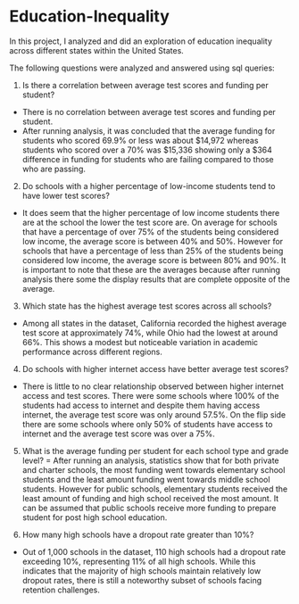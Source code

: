 # Education-Inequality
In this project, I analyzed and did an exploration of education inequality across different states within the United States.

The following questions were analyzed and answered using sql queries:

1. Is there a correlation between average test scores and funding per student?
- There is no correlation between average test scores and funding per student.
- After running analysis, it was concluded that the average funding for students who scored 69.9% or less was about $14,972 whereas students who scored over a 70% was $15,336 showing only a $364 difference in funding for students who are failing compared to those who are passing.

2. Do schools with a higher percentage of low-income students tend to have lower test scores?
- It does seem that the higher percentage of low income students there are at the school the lower the test score are. On average for schools that have a percentage of over 75% of the students being considered low income, the average score is between 40% and 50%. However  for schools that have a percentage of less than 25% of the students being considered low income, the average score is between 80% and 90%. It is important to note that these are the averages because after running analysis there some the display results that are complete opposite of the average.

3. Which state has the highest average test scores across all schools?
- Among all states in the dataset, California recorded the highest average test score at approximately 74%, while Ohio had the lowest at around 66%. This shows a modest but noticeable variation in academic performance across different regions.

4. Do schools with higher internet access have better average test scores?
- There is little to no clear relationship observed between higher internet access and test scores. There were some schools where 100% of the students had access to internet and despite them having access internet, the average test score was only around 57.5%. On the flip side there are some schools where only 50% of students have access to internet and the average test score was over a 75%.

5. What is the average funding per student for each school type and grade level?
= After running an analysis, statistics show that for both private and charter schools, the most funding went towards elementary school students and the least amount funding went towards middle school students. However for public schools, elementary students received the least amount of funding and high school received the most amount. It can be assumed that public schools receive more funding to prepare student for post high school education.

6. How many high schools have a dropout rate greater than 10%?
- Out of 1,000 schools in the dataset, 110 high schools had a dropout rate exceeding 10%, representing 11% of all high schools. While this indicates that the majority of high schools maintain relatively low dropout rates, there is still a noteworthy subset of schools facing retention challenges.
